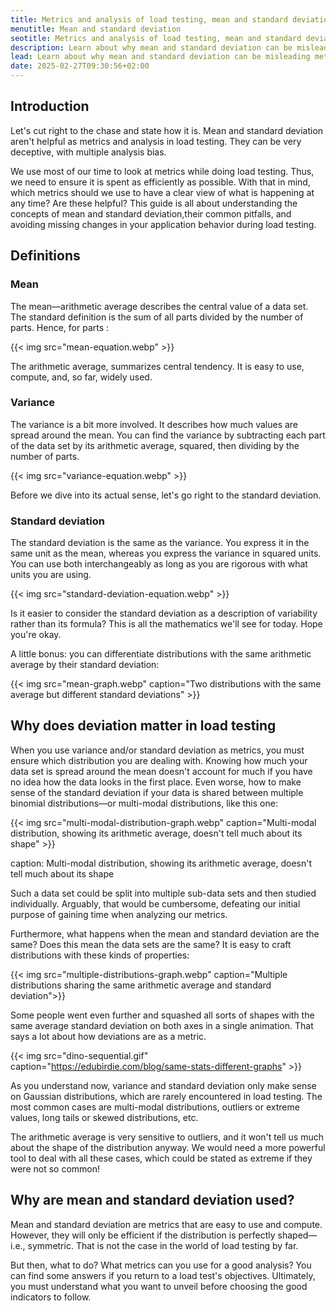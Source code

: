 ```yaml
---
title: Metrics and analysis of load testing, mean and standard deviation
menutitle: Mean and standard deviation
seotitle: Metrics and analysis of load testing, mean and standard deviation
description: Learn about why mean and standard deviation can be misleading metrics for load tests
lead: Learn about why mean and standard deviation can be misleading metrics for load tests
date: 2025-02-27T09:30:56+02:00
---
```


## Introduction

Let's cut right to the chase and state how it is. Mean and standard deviation aren't helpful as metrics and analysis in load testing. They can be very deceptive, with multiple analysis bias.

We use most of our time to look at metrics while doing load testing. Thus, we need to ensure it is spent as efficiently as possible. With that in mind, which metrics should we use to have a clear view of what is happening at any time? Are these helpful? This guide is all about understanding the concepts of mean and standard deviation,their common pitfalls, and avoiding missing changes in your application behavior during load testing.

## Definitions 

### Mean

The mean—arithmetic average describes the central value of a data set. The standard definition is the sum of all parts divided by the number of parts. Hence, for  parts :

{{< img src="mean-equation.webp" >}}

The arithmetic average, summarizes central tendency. It is easy to use, compute, and, so far, widely used.

### Variance

The variance is a bit more involved. It describes how much values are spread around the mean. You can find the variance by subtracting each part of the data set by its arithmetic average, squared, then dividing by the number of parts.

{{< img src="variance-equation.webp" >}}

Before we dive into its actual sense, let's go right to the standard deviation.

### Standard deviation 

The standard deviation is the same as the variance. You express it in the same unit as the mean, whereas you express the variance in squared units. You can use both interchangeably as long as you are rigorous with what units you are using.

{{< img src="standard-deviation-equation.webp" >}}

Is it easier to consider the standard deviation as a description of variability rather than its formula? This is all the mathematics we'll see for today. Hope you're okay.

A little bonus: you can differentiate distributions with the same arithmetic average by their standard deviation:

{{< img src="mean-graph.webp" caption="Two distributions with the same average but different standard deviations" >}}


## Why does deviation matter in load testing

When you use variance and/or standard deviation as metrics, you must ensure which distribution you are dealing with. Knowing how much your data set is spread around the mean doesn't account for much if you have no idea how the data looks in the first place.
Even worse, how to make sense of the standard deviation if your data is shared between multiple binomial distributions—or multi-modal distributions, like this one:

{{< img src="multi-modal-distribution-graph.webp" caption="Multi-modal distribution, showing its arithmetic average, doesn't tell much about its shape" >}}

caption: Multi-modal distribution, showing its arithmetic average, doesn't tell much about its shape

Such a data set could be split into multiple sub-data sets and then studied individually. Arguably, that would be cumbersome, defeating our initial purpose of gaining time when analyzing our metrics.

Furthermore, what happens when the mean and standard deviation are the same? Does this mean the data sets are the same? It is easy to craft distributions with these kinds of properties:

{{< img src="multiple-distributions-graph.webp" caption="Multiple distributions sharing the same arithmetic average and standard deviation">}}

Some people went even further and squashed all sorts of shapes with the same average standard deviation on both axes in a single animation. That says a lot about how deviations are as a metric.

{{< img src="dino-sequential.gif" caption="https://edubirdie.com/blog/same-stats-different-graphs" >}}

As you understand now, variance and standard deviation only make sense on Gaussian distributions, which are rarely encountered in load testing. The most common cases are multi-modal distributions, outliers or extreme values, long tails or skewed distributions, etc.

The arithmetic average is very sensitive to outliers, and it won't tell us much about the shape of the distribution anyway. We would need a more powerful tool to deal with all these cases, which could be stated as extreme if they were not so common!

## Why are mean and standard deviation used?

Mean and standard deviation are metrics that are easy to use and compute. However, they will only be efficient if the distribution is perfectly shaped—i.e., symmetric. That is not the case in the world of load testing by far.

But then, what to do? What metrics can you use for a good analysis? You can find some answers if you return to a load test's objectives. Ultimately, you must understand what you want to unveil before choosing the good indicators to follow.
